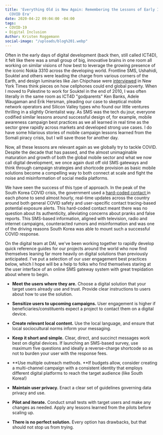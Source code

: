 ```yaml
---
title: 'Everything Old is New Again: Remembering the Lessons of Early ICT4D in the
  COVID Era'
date: 2020-04-22 09:04:00 -04:00
tags:
- COVID-19
- Digital Inclusion
Author: Kristen Roggemann
social-image: "/uploads/blog%201.webp"
---
```


Often in the early days of digital development (back then, still called ICT4D), it felt like there was a small group of big, innovative brains in one room all working on similar visions of how best to leverage the growing presence of the iconic Nokia 3310 across the developing world. Frontline SMS, Ushahidi, Souktel and others were leading the charge from various corners of the Earth, and design luminaries like Jan Chipchase were [interviewed](https://www.nytimes.com/2008/04/13/magazine/13anthropology-t.html) in New York Times think pieces on how cellphones could end global poverty.  When I moved to Palestine to work for Souktel in the end of 2010, I was often literally in the same room as ICT4D "godparents" Ken Banks, Adele Waugaman and Erik Hersman, pleading our case to skeptical mobile network operators and Silicon Valley types who found our little ventures thrilling in a slightly Orientalist way. As SMS was the tech du jour, everyone codified similar lessons around successful design of, for example, mobile awareness campaign best practices as we all  learned in real time as the sector grew rapidly across markets and developed strong use cases. I do have some hilarious stories of mobile campaign lessons learned from the Somali piracy crisis, but I will save those for another day.

Now, all these lessons are relevant again as we globally try to tackle COVID. Despite the decade that has passed, and the almost unimaginable maturation and growth of both the global mobile sector and what we now call digital development, we once again dust off old SMS gateways and think through campaign strategies and shortcode provision as basic mobile solutions become a compelling way to both connect at scale and fight the noise and misinformation of social media platforms.

We have seen the success of this type of approach. In the peak of the South Korea COVID crisis, the government used a [hard-coded contact ](https://thediplomat.com/2020/03/lessons-from-south-koreas-covid-19-outbreak-the-good-bad-and-ugly/)in each phone to send almost hourly, real-time updates across the country around both general COVID safety and user-specific contact tracing-based potential exposure alerts. This hard-coded contact meant there was no question about its authenticity, alleviating concerns about pranks and false reports. This SMS-based information, aligned with television, radio and internet campaigns, counteracted rumors and misinformation and was one of the driving reasons South Korea was able to mount such a successful COVID response.

On the digital team at DAI, we've been working together to rapidly develop quick reference guides for our projects around the world who now find themselves leaning far more heavily on digital solutions than previously anticipated.  I've put a selection of our user engagement best practices below, which I hope will be a help to folks who find themselves staring at the user interface of an online SMS gateway system with great trepidation about where to begin. 

* **Meet the users where they are.** Choose a digital solution that your target users already use and trust. Provide clear instructions to users about how to use the solution.

* **Sensitize users to upcoming campaigns.** User engagement is higher if beneficiaries/constituents expect a project to contact them on a digital device.

* **Create relevant local content.** Use the local language, and ensure that local sociocultural norms inform your messaging.


* **Keep it short and simple.** Clear, direct, and succinct messages work best on digital devices. If launching an SMS-based survey, use maximum five questions and ideally a reverse-charge shortcode so as not to burden your user with the response fees.

* **Use multiple outreach methods. **If budgets allow, consider creating a multi-channel campaign with a consistent identity that employs different digital platforms to reach the target audience (like South Korea!)

* **Maintain user privacy.** Enact a clear set of guidelines governing data privacy and use.

* **Pilot and iterate.** Conduct small tests with target users and make any changes as needed. Apply any lessons learned from the pilots before scaling up.

* **There is no perfect solution.** Every option has drawbacks, but that should not stop us from trying.